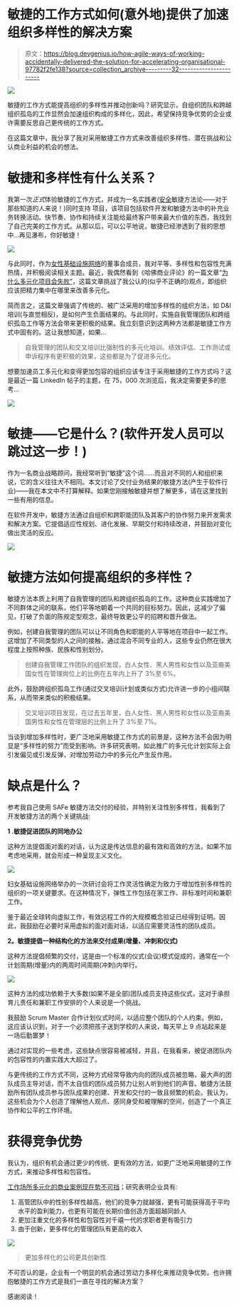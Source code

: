 # 敏捷的工作方式如何(意外地)提供了加速组织多样性的解决方案

> 原文：<https://blog.devgenius.io/how-agile-ways-of-working-accidentally-delivered-the-solution-for-accelerating-organisational-97782f2fe138?source=collection_archive---------32----------------------->

![](img/8488997acc298c8ba6f1fb6718492cc6.png)

敏捷的工作方式能提高组织的多样性并推动创新吗？研究显示，自组织团队和跨越组织孤岛的工作显然会加速组织构成的多样化，因此，希望保持竞争优势的企业或许需要反思自己更传统的工作方式。

在这篇文章中，我分享了我对采用敏捷工作方式来改善组织多样性、潜在挑战和公认商业利益的机会的想法。

# 敏捷和多样性有什么关系？

我第一次*正式*体验敏捷的工作方式，并成为一名实践者([安全](https://www.scaledagileframework.com/about/)敏捷方法论——对于那些知道的人来说！)同时支持 [](https://www.nationalgrid.com/) 项目，该项目包括软件开发和敏捷方法中的补充业务转换活动。快节奏、协作和持续关注能给最终客户带来最大价值的东西，我找到了自己完美的工作方式。从那以后，可以公平地说，敏捷已经渗透到了我的思想中…再见瀑布，你好敏捷！

![](img/905ea88e15108761cdebaed70f9364da.png)

与此同时，作为[女性基础设施网络](https://www.womens-infra-uk.org/)的董事会成员，我对平等、多样性和包容性充满热情，并积极阅读相关主题。最近，我偶然看到《哈佛商业评论》的一篇文章“[为什么多元化项目会失败”](https://hbr.org/2016/07/why-diversity-programs-fail)，这篇文章挑战了我公认的(似乎不正确的)观点，即组织应该把精力集中在哪里来改善多元化。

简而言之，这篇文章强调了传统的、被广泛采用的增加多样性的组织方法，如 D&I 培训(与直觉相反)，是如何产生负面结果的。与此同时，实施自我管理团队和跨组织孤岛工作等方法会带来更积极的结果。我立刻意识到这两种方法都是敏捷工作方式中固有的。这让我想知道，如果…

> 自我管理的团队和交叉培训比强制性的多元化培训、绩效评估、工作测试或申诉程序有更积极的效果，这些都是为了促进多元化。

想要加速员工多元化和变得更加包容的组织应该专注于采用敏捷的工作方式吗？这是最近一篇 LinkedIn 帖子的主题，在 75，000 次浏览后，我决定需要更多的思考…

![](img/d3671c9975583919f51c0acc9ed8d0b6.png)

# 敏捷——它是什么？(软件开发人员可以跳过这一步！)

作为一名商业战略顾问，我经常听到“敏捷”这个词……而且对不同的人和组织来说，它的含义往往大不相同。本文讨论了交付业务结果的敏捷方法(产生于软件行业)——我在本文中不打算解释。如果您刚接触敏捷并想了解更多，请在这里找到一些有用的信息。

在软件开发中，敏捷方法通过自组织和跨职能团队及其客户的协作努力来开发需求和解决方案。它提倡适应性规划、进化发展、早期交付和持续改进，并鼓励对变化做出灵活的反应。

![](img/9fde4969e50f42ec67591c377175e29f.png)

# 敏捷方法如何提高组织的多样性？

敏捷方法本质上利用了自我管理的团队和跨组织孤岛的工作。这种商业实践增加了不同群体之间的联系，他们平等地朝着一个共同的目标努力。因此，这减少了偏见，打破了负面的陈规定型观念，最终导致更公平的招聘和晋升做法。

例如，创建自我管理的团队可以让不同角色和职能的人平等地在项目中一起工作。这增加了不同类型的人之间的接触，通过混合不同专业的人，这些专业仍然在很大程度上按照种族、民族和性别划分。

> 创建自我管理工作团队的组织发现，白人女性、黑人男性和女性以及亚裔美国女性在管理岗位上的比例在五年内上升了 3%至 6%。

此外，鼓励跨组织孤岛工作(通过交叉培训计划或类似方式)允许进一步的小组间联系，从而带来类似的积极结果。

> 交叉培训项目发现，在过去五年里，白人女性、黑人男性和女性以及亚裔美国男性和女性在管理层的比例上升了 3%至 7%。

当谈到增加多样性时，更广泛地采用敏捷工作方式的前景是，这种方法不会因为明显是“多样性的努力”而受到影响。许多研究表明，如此推广的多元化计划实际上会引发偏见或引发反弹，对增加劳动力中的多元化产生反作用。

# 缺点是什么？

参考我自己使用 SAFe 敏捷方法交付的经验，并特别关注性别多样性，我看到了开发敏捷方法的两个关键挑战:

**1 .敏捷促进团队的同地办公**

这种方法提倡面对面的对话，认为这是传达信息的最有效和高效的方法，如果不加考虑地采用，就会形成一种呈现主义文化。

![](img/c5e96e9a06f51645c1d48978c801d394.png)

妇女基础设施网络举办的一次研讨会将工作灵活性确定为致力于增加性别多样性的组织的一项关键要求。在这种情况下，弹性工作包括在家工作、非标准时间和兼职工作。

鉴于最近全球转向虚拟工作，有效远程工作的大规模概念验证已经得到证明。因此，我鼓励在必要时采用虚拟的面对面对话，以适应需要灵活性的团队成员。

**2。敏捷提倡一种结构化的方法来交付成果(增量、冲刺和仪式)**

这种方法提倡频繁的交付，这是由一个标准的仪式(会议)模式促成的，通常在一个计划周期(增量)内的两周时间周期(冲刺)内举行。

![](img/8d236c432e883c8a6f83678ce1ee9666.png)

这种方法的成功依赖于大多数(如果不是全部)团队成员支持这些仪式，这对于承担育儿责任和兼职工作安排的个人来说是一个挑战。

我鼓励 Scrum Master 合作计划仪式时间，以适应整个团队的个人约束。例如，这应该认识到，对于一个必须把孩子送到学校的人来说，每天早上 9 点站起来是一场后勤噩梦！

通过对实现的一些考虑，这些缺点很容易被减轻，并且，在我看来，被促进团队内的包容性的内置实践大大超过了。

与更传统的工作方式不同，这种方式经常导致内向的团队成员被忽略，最大声的团队成员主导对话，而不太自信的团队成员努力让别人听到他们的声音。敏捷方法鼓励所有团队成员参与团队成果的创建、开发和交付的一致且频繁的机会。我认为，这些机会为个人创造了理解他人观点、感同身受和被理解的空间，创造了一个真正协作和公平的工作环境。

# 获得竞争优势

我认为，组织有机会通过更少的传统、更有效的方法，如更广泛地采用敏捷的工作方式，来推动多样性和包容性。

[工作场所多元化的商业案例现在势不可挡](https://www.weforum.org/agenda/2019/04/business-case-for-diversity-in-the-workplace/)；研究表明企业具有:

1.  高管团队中的性别多样性越高，他们的竞争力就越强，更有可能获得高于平均水平的盈利能力，也更有可能在长期价值创造方面超越同龄人
2.  更加注重文化的多样性和包容性对千禧一代的求职者更有吸引力
3.  由于创新，更多样化的管理团队有更高的收入

![](img/82d5f1a32a5f7a2fe68f285cefa3f04e.png)

> 更加多样化的公司更具创新性

不可否认的是，企业有一个明显的机会通过劳动力多样化来推动竞争优势。也许拥抱敏捷的工作方式是我们一直在寻找的解决方案？

感谢阅读！